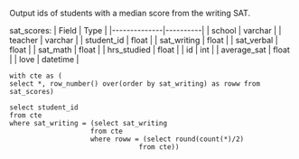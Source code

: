Output ids of students with a median score from the writing SAT.

sat_scores:
| Field        | Type     |
|--------------|----------|
| school       | varchar  |
| teacher      | varchar  |
| student_id   | float    |
| sat_writing  | float    |
| sat_verbal   | float    |
| sat_math     | float    |
| hrs_studied  | float    |
| id           | int      |
| average_sat  | float    |
| love         | datetime |

```
with cte as (
select *, row_number() over(order by sat_writing) as roww from sat_scores)

select student_id 
from cte
where sat_writing = (select sat_writing
                    from cte
                    where roww = (select round(count(*)/2)
                                from cte))
```
